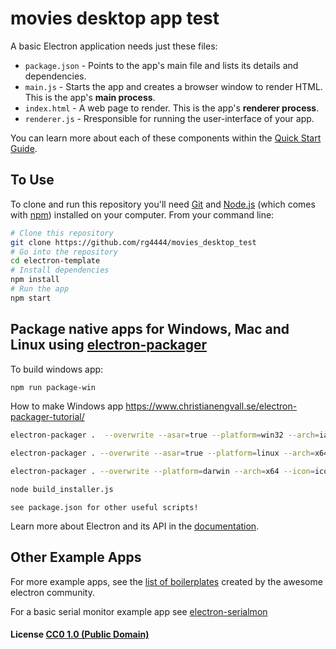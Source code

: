 # movies desktop app test

A basic Electron application needs just these files:

- `package.json` - Points to the app's main file and lists its details and dependencies.
- `main.js` - Starts the app and creates a browser window to render HTML. This is the app's **main process**.
- `index.html` - A web page to render. This is the app's **renderer process**.
- `renderer.js` - Rresponsible for running the user-interface of your app.

You can learn more about each of these components within the [Quick Start Guide](http://electron.atom.io/docs/tutorial/quick-start).

## To Use

To clone and run this repository you'll need [Git](https://git-scm.com) and [Node.js](https://nodejs.org/en/download/) (which comes with [npm](http://npmjs.com)) installed on your computer. From your command line:

```bash
# Clone this repository
git clone https://github.com/rg4444/movies_desktop_test
# Go into the repository
cd electron-template
# Install dependencies
npm install
# Run the app
npm start
```

## Package native apps for Windows, Mac and Linux using [electron-packager](https://github.com/electron-userland/electron-packager)

To build windows app:
```bash
npm run package-win
```
How to make Windows app
https://www.christianengvall.se/electron-packager-tutorial/
```bash
electron-packager .  --overwrite --asar=true --platform=win32 --arch=ia32  --prune=true --out=release-builds --version-string.CompanyName=CE --version-string.FileDescription=CE --version-string.ProductName="Filmas-lv desktop app"

electron-packager . --overwrite --asar=true --platform=linux --arch=x64 --icon=icon3.ico --prune=true --out=release-builds

electron-packager . --overwrite --platform=darwin --arch=x64 --icon=icon.icns --prune=true --out=release-builds

node build_installer.js
```

`see package.json for other useful scripts!`

Learn more about Electron and its API in the [documentation](http://electron.atom.io/docs/).

## Other Example Apps

For more example apps, see the
[list of boilerplates](http://electron.atom.io/community/#boilerplates)
created by the awesome electron community.

For a basic serial monitor example app see [electron-serialmon](https://github.com/jcramirez/electron-serialmon)

#### License [CC0 1.0 (Public Domain)](LICENSE.md)
